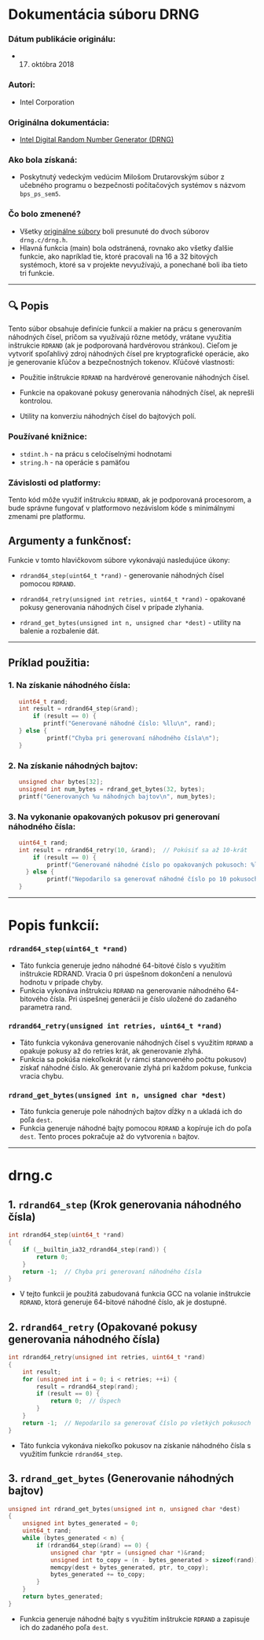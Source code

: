 # Dokumentácia súboru DRNG

### Dátum publikácie originálu:
- 17. októbra 2018
### Autori:
- Intel Corporation
### Originálna dokumentácia:
- [Intel Digital Random Number Generator (DRNG)](https://www.intel.com/content/dam/develop/external/us/en/documents/drng-software-implementation-guide-2-1-185467.pd)
### Ako bola získaná:
- Poskytnutý vedeckým vedúcim Milošom Drutarovským súbor z učebného programu o bezpečnosti počítačových systémov s názvom `bps_ps_sem5`.

### Čo bolo zmenené?

- Všetky [originálne súbory](https://github.com/WilhelmWin/ECC-code/tree/master/2.0/Source/Drng)
  boli presunuté do dvoch súborov `drng.c/drng.h`.
- Hlavná funkcia (main) bola odstránená, rovnako ako všetky ďalšie funkcie, ako napríklad tie, ktoré pracovali na 16 a 32 bitových systémoch, ktoré sa v projekte nevyužívajú, a ponechané boli iba tieto tri funkcie.
---
## 🔍  Popis

Tento súbor obsahuje definície funkcií a makier na prácu s generovaním náhodných čísel, pričom sa využívajú rôzne metódy, vrátane využitia inštrukcie `RDRAND` (ak je podporovaná hardvérovou stránkou). Cieľom je vytvoriť spoľahlivý zdroj náhodných čísel pre kryptografické operácie, ako je generovanie kľúčov a bezpečnostných tokenov.
Kľúčové vlastnosti:

- Použitie inštrukcie `RDRAND` na hardvérové generovanie náhodných čísel.

- Funkcie na opakované pokusy generovania náhodných čísel, ak neprešli kontrolou.

- Utility na konverziu náhodných čísel do bajtových polí.

### Používané knižnice:

- `stdint.h` - na prácu s celočíselnými hodnotami
- `string.h` - na operácie s pamäťou

### Závislosti od platformy:

Tento kód môže využiť inštrukciu `RDRAND`, ak je podporovaná procesorom, a bude správne fungovať v platformovo nezávislom kóde s minimálnymi zmenami pre platformu.

## Argumenty a funkčnosť:

Funkcie v tomto hlavičkovom súbore vykonávajú nasledujúce úkony:
- `rdrand64_step(uint64_t *rand)` - generovanie náhodných čísel pomocou `RDRAND`.

- `rdrand64_retry(unsigned int retries, uint64_t *rand)` - opakované pokusy generovania náhodných čísel v prípade zlyhania.

- `rdrand_get_bytes(unsigned int n, unsigned char *dest)` - utility na balenie a rozbalenie dát.

---
## Príklad použitia:
### 1. Na získanie náhodného čísla:
```c
   uint64_t rand;
   int result = rdrand64_step(&rand);
       if (result == 0) {
          printf("Generované náhodné číslo: %llu\n", rand);
   } else {
           printf("Chyba pri generovaní náhodného čísla\n");
   }
```
### 2. Na získanie náhodných bajtov:
```c
   unsigned char bytes[32];
   unsigned int num_bytes = rdrand_get_bytes(32, bytes);
   printf("Generovaných %u náhodných bajtov\n", num_bytes);
```
### 3. Na vykonanie opakovaných pokusov pri generovaní náhodného čísla:
```c
   uint64_t rand;
   int result = rdrand64_retry(10, &rand);  // Pokúsiť sa až 10-krát
       if (result == 0) {
           printf("Generované náhodné číslo po opakovaných pokusoch: %llu\n", rand);
     } else {
           printf("Nepodarilo sa generovať náhodné číslo po 10 pokusoch\n");
   }
```
--- 
# Popis funkcií:
### `rdrand64_step(uint64_t *rand)`
- Táto funkcia generuje jedno náhodné 64-bitové číslo s 
využitím inštrukcie RDRAND. Vracia 0 pri úspešnom dokončení
a nenulovú hodnotu v prípade chyby.
- Funkcia vykonáva inštrukciu `RDRAND` na generovanie
náhodného 64-bitového čísla. Pri úspešnej generácii je 
číslo uložené do zadaného parametra rand.

### `rdrand64_retry(unsigned int retries, uint64_t *rand)`
- Táto funkcia vykonáva generovanie náhodných čísel s využitím `RDRAND`
a opakuje pokusy až do retries krát, ak generovanie zlyhá.
- Funkcia sa pokúša niekoľkokrát (v rámci stanoveného počtu pokusov) 
získať náhodné číslo. Ak generovanie zlyhá pri každom pokuse, 
funkcia vracia chybu.

### `rdrand_get_bytes(unsigned int n, unsigned char *dest)`
- Táto funkcia generuje pole náhodných bajtov dĺžky n a ukladá ich 
do poľa `dest`.
- Funkcia generuje náhodné bajty pomocou `RDRAND` a kopíruje ich do 
poľa `dest`. Tento proces pokračuje až do vytvorenia `n` bajtov.
---
# drng.c
## 1. `rdrand64_step` (Krok generovania náhodného čísla)
```c
int rdrand64_step(uint64_t *rand)
{
    if (__builtin_ia32_rdrand64_step(rand)) {
        return 0;
    }
    return -1;  // Chyba pri generovaní náhodného čísla
}
```
- V tejto funkcii je použitá zabudovaná funkcia GCC na volanie 
inštrukcie `RDRAND`, ktorá generuje 64-bitové náhodné číslo, ak je dostupné.

## 2. `rdrand64_retry` (Opakované pokusy generovania náhodného čísla)
```c
int rdrand64_retry(unsigned int retries, uint64_t *rand)
{
    int result;
    for (unsigned int i = 0; i < retries; ++i) {
        result = rdrand64_step(rand);
        if (result == 0) {
            return 0;  // Úspech
        }
    }
    return -1;  // Nepodarilo sa generovať číslo po všetkých pokusoch
}
```
- Táto funkcia vykonáva niekoľko pokusov na získanie náhodného čísla 
s využitím funkcie `rdrand64_step`.

## 3. `rdrand_get_bytes` (Generovanie náhodných bajtov)
```c
unsigned int rdrand_get_bytes(unsigned int n, unsigned char *dest)
{
    unsigned int bytes_generated = 0;
    uint64_t rand;
    while (bytes_generated < n) {
        if (rdrand64_step(&rand) == 0) {
            unsigned char *ptr = (unsigned char *)&rand;
            unsigned int to_copy = (n - bytes_generated > sizeof(rand)) ? sizeof(rand) : (n - bytes_generated);
            memcpy(dest + bytes_generated, ptr, to_copy);
            bytes_generated += to_copy;
        }
    }
    return bytes_generated;
}
```
- Funkcia generuje náhodné bajty s využitím inštrukcie `RDRAND` a zapisuje
ich do zadaného poľa `dest`.